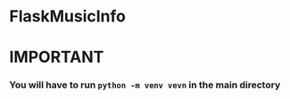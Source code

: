 # FlaskMusicInfo
# IMPORTANT
###     You will have to run ``python -m venv vevn`` in the main directory
